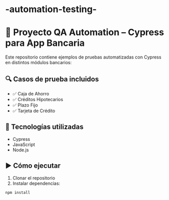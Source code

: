 # -automation-testing-
# 🧪 Proyecto QA Automation – Cypress para App Bancaria

Este repositorio contiene ejemplos de pruebas automatizadas con Cypress en distintos módulos bancarios:

## 🔍 Casos de prueba incluidos

- ✅ Caja de Ahorro
- ✅ Créditos Hipotecarios
- ✅ Plazo Fijo
- ✅ Tarjeta de Crédito

## 🧰 Tecnologías utilizadas

- Cypress
- JavaScript
- Node.js

## ▶️ Cómo ejecutar

1. Clonar el repositorio
2. Instalar dependencias:

```bash
npm install
